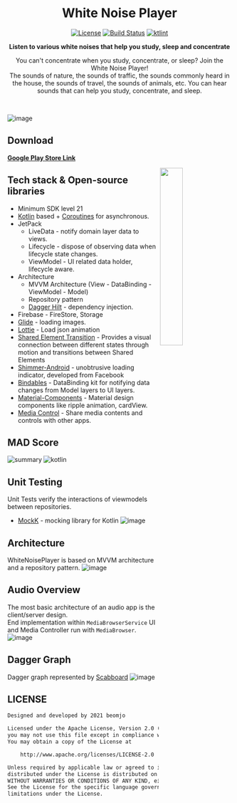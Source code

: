 <h1 align="center">White Noise Player</h1>

<p align="center">
  <a href="https://opensource.org/licenses/Apache-2.0"><img alt="License" src="https://img.shields.io/badge/License-Apache%202.0-blue.svg"/></a>
  <a href="https://github.com/beomjo/white-noise-player/actions/workflows/android.yml"><img alt="Build Status" src="https://github.com/beomjo/white-noise-player/actions/workflows/android.yml/badge.svg"/></a>
  <a href="https://ktlint.github.io/"><img alt="ktlint" src="https://img.shields.io/badge/code%20style-%E2%9D%A4-FF4081.svg"/></a>
</p>

<p align="center">
<b>Listen to various white noises that help you study, sleep and concentrate</b>
</p>
<p align="center">  
You can't concentrate when you study, concentrate, or sleep?
Join the White Noise Player!<br>
The sounds of nature, the sounds of traffic, the sounds commonly heard in the house, the sounds of travel, the sounds of animals, etc.
You can hear sounds that can help you study, concentrate, and sleep.
</p>
</br>  

![image](https://user-images.githubusercontent.com/39984656/115113874-6531c180-9fc7-11eb-8547-829ab9d9035f.jpeg)


## Download
<b>[Google Play Store Link](https://play.google.com/store/apps/details?id=com.beomjo.whitenoise)</b>

<img src="/previews/preview.gif" align="right" width="32%"/>  

## Tech stack & Open-source libraries
- Minimum SDK level 21
- [Kotlin](https://kotlinlang.org/) based + [Coroutines](https://github.com/Kotlin/kotlinx.coroutines) for asynchronous.
- JetPack
  - LiveData - notify domain layer data to views.
  - Lifecycle - dispose of observing data when lifecycle state changes.
  - ViewModel - UI related data holder, lifecycle aware.
- Architecture
  - MVVM Architecture (View - DataBinding - ViewModel - Model)
  - Repository pattern
  - [Dagger Hilt](https://dagger.dev/hilt/) - dependency injection.  
- Firebase - FireStore, Storage
- [Glide](https://github.com/bumptech/glide) - loading images.
- [Lottie](https://airbnb.io/lottie/#/) - Load json animation
- [Shared Element Transition](https://github.com/beomjo/android-study/blob/main/summary/shared_element_transition/overview.md) - Provides a visual connection between different states through motion and transitions between Shared Elements
- [Shimmer-Android](https://github.com/facebook/shimmer-android) - unobtrusive loading indicator, developed from Facebook 
- [Bindables](https://github.com/skydoves/Bindables) - DataBinding kit for notifying data changes from Model layers to UI layers.
- [Material-Components](https://github.com/material-components/material-components-android) - Material design components like ripple animation, cardView.
- [Media Control](https://developer.android.com/jetpack/androidx/releases/media) - Share media contents and controls with other apps.  


## MAD Score
![summary](https://user-images.githubusercontent.com/39984656/126381975-dd1996b5-396a-46c3-8b31-e2242dbbe3a0.png)
![kotlin](https://user-images.githubusercontent.com/39984656/126381980-2f26e9aa-e017-4f81-b66f-267cf258f05e.png)


## Unit Testing
Unit Tests verify the interactions of viewmodels between repositories.
- [MockK](https://mockk.io/) - mocking library for Kotlin
![image](https://user-images.githubusercontent.com/39984656/115115204-0d4a8900-9fce-11eb-9366-40dceb438785.png)


## Architecture
WhiteNoisePlayer is based on MVVM architecture and a repository pattern.
![image](https://user-images.githubusercontent.com/39984656/115115521-e2613480-9fcf-11eb-84a3-d9787999e22f.png)


## Audio Overview
The most basic architecture of an audio app is the client/server design.  
End implementation within `MediaBrowserService` UI and Media Controller run with `MediaBrowser`.
![image](https://user-images.githubusercontent.com/39984656/115116340-f60e9a00-9fd3-11eb-8d3e-91a4370a7f4b.png)


## Dagger Graph
Dagger graph represented by [Scabboard](https://arunkumar9t2.github.io/scabbard/)
![image](https://user-images.githubusercontent.com/39984656/115116768-69191000-9fd6-11eb-95e0-bd3d9d4ebe4f.png)


## LICENSE
```xml
Designed and developed by 2021 beomjo

Licensed under the Apache License, Version 2.0 (the "License");
you may not use this file except in compliance with the License.
You may obtain a copy of the License at

    http://www.apache.org/licenses/LICENSE-2.0

Unless required by applicable law or agreed to in writing, software
distributed under the License is distributed on an "AS IS" BASIS,
WITHOUT WARRANTIES OR CONDITIONS OF ANY KIND, either express or implied.
See the License for the specific language governing permissions and
limitations under the License.
```
